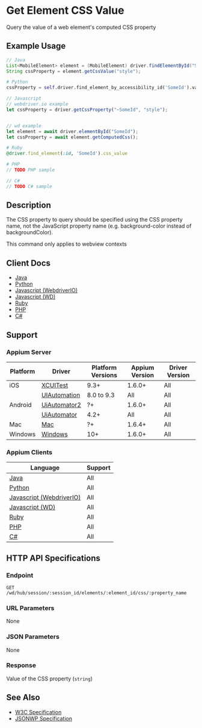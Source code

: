 # Get Element CSS Value

Query the value of a web element's computed CSS property
## Example Usage

```java
// Java
List<MobileElement> element = (MobileElement) driver.findElementById("SomeId");
String cssProperty = element.getCssValue("style");

```

```python
# Python
cssProperty = self.driver.find_element_by_accessibility_id('SomeId').value_of_css_property("style")

```

```javascript
// Javascript
// webdriver.io example
let cssProperty = driver.getCssProperty("~SomeId", "style");


// wd example
let element = await driver.elementById("SomeId");
let cssProperty = await element.getComputedCss();

```

```ruby
# Ruby
@driver.find_element(:id, 'SomeId').css_value

```

```php
# PHP
// TODO PHP sample

```

```csharp
// C#
// TODO C# sample

```


## Description

The CSS property to query should be specified using the CSS property name, not the JavaScript property name (e.g. background-color instead of backgroundColor).

This command only applies to webview contexts


## Client Docs

 * [Java](https://seleniumhq.github.io/selenium/docs/api/java/org/openqa/selenium/WebElement.html#getCssValue--) 
 * [Python](http://selenium-python.readthedocs.io/api.html#selenium.webdriver.remote.webelement.WebElement.value_of_css_property) 
 * [Javascript (WebdriverIO)](http://webdriver.io/api/property/getCssProperty.html) 
 * [Javascript (WD)](https://github.com/admc/wd/blob/master/lib/commands.js#L1447) 
 * [Ruby](http://www.rubydoc.info/gems/selenium-webdriver/Selenium/WebDriver/Element:css_value) 
 * [PHP](https://github.com/appium/php-client/) 
 * [C#](https://github.com/appium/appium-dotnet-driver/) 

## Support

### Appium Server

|Platform|Driver|Platform Versions|Appium Version|Driver Version|
|--------|----------------|------|--------------|--------------|
| iOS | [XCUITest](/docs/en/drivers/ios-xcuitest.md) | 9.3+ | 1.6.0+ | All |
|  | [UIAutomation](/docs/en/drivers/ios-uiautomation.md) | 8.0 to 9.3 | All | All |
| Android | [UiAutomator2](/docs/en/drivers/android-uiautomator2.md) | ?+ | 1.6.0+ | All |
|  | [UiAutomator](/docs/en/drivers/android-uiautomator.md) | 4.2+ | All | All |
| Mac | [Mac](/docs/en/drivers/mac.md) | ?+ | 1.6.4+ | All |
| Windows | [Windows](/docs/en/drivers/windows.md) | 10+ | 1.6.0+ | All |

### Appium Clients

|Language|Support|
|--------|-------|
|[Java](https://github.com/appium/java-client/releases/latest)| All |
|[Python](https://github.com/appium/python-client/releases/latest)| All |
|[Javascript (WebdriverIO)](http://webdriver.io/index.html)| All |
|[Javascript (WD)](https://github.com/admc/wd/releases/latest)| All |
|[Ruby](https://github.com/appium/ruby_lib/releases/latest)| All |
|[PHP](https://github.com/appium/php-client/releases/latest)| All |
|[C#](https://github.com/appium/appium-dotnet-driver/releases/latest)| All |

## HTTP API Specifications

### Endpoint

`GET /wd/hub/session/:session_id/elements/:element_id/css/:property_name`

### URL Parameters

None

### JSON Parameters

None

### Response

Value of the CSS property (`string`)

## See Also

* [W3C Specification](https://www.w3.org/TR/webdriver/#dfn-get-element-css-value)
* [JSONWP Specification](https://github.com/SeleniumHQ/selenium/wiki/JsonWireProtocol#sessionsessionidelementidcsspropertyname)
